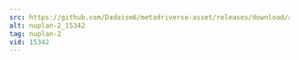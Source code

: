 ```yaml
---
src: https://github.com/Dadaism6/metadriverse-asset/releases/download/assetsv1.0.1/nuplan-2_15342.mp4
alt: nuplan-2_15342
tag: nuplan-2
vid: 15342
---
```

